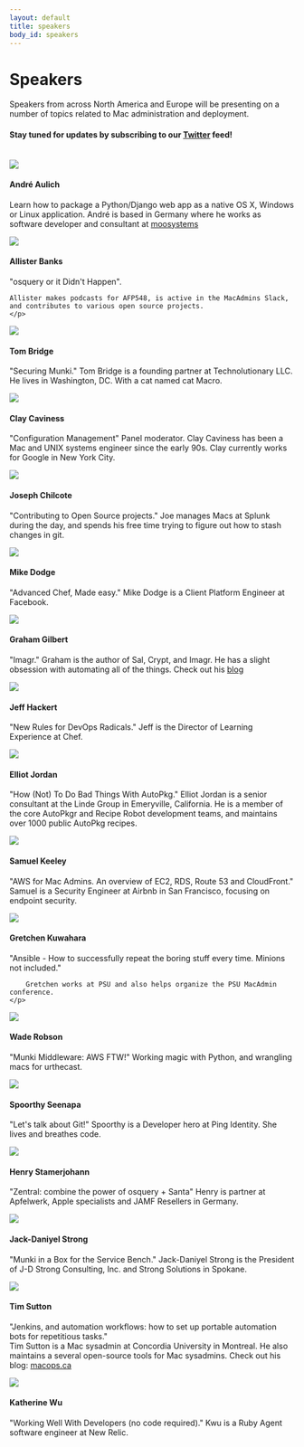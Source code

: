 ```yaml
---
layout: default
title: speakers
body_id: speakers
---
```


# Speakers

<p class="lead">
Speakers from across North America and Europe will be presenting on a number of topics related to Mac administration and deployment.
</p>

#### Stay tuned for updates by subscribing to our [Twitter](https://twitter.com/intent/follow?&screen_name=MacDevOpsYVR) feed!
<br>

<div class="col-xs-12 pull-left thumbnail">
  <img class="headshot-img" src="/assets/andre_aulich.png">
  <div class="responsive">
    <h4>André Aulich</h4>
    <p class="lead">
    
Learn how to package a Python/Django web app as a native OS X, Windows or Linux application. André is based in Germany where he works as software developer and consultant at <a href="https://moosystems.com">moosystems</a>  
	</p>
  </div>
</div>

<div class="col-xs-12 pull-left thumbnail">
  <img class="headshot-img" src="/assets/allister.jpg">
  <div class="responsive">
    <h4>Allister Banks</h4>
    <p class="lead">
     "osquery or it Didn't Happen". </br>

	Allister makes podcasts for AFP548, is active in the MacAdmins Slack, and contributes to various open source projects. 
    </p>
  </div>
</div>

<div class="col-xs-12 pull-left thumbnail">
  <img class="headshot-img" src="/assets/tom_bridge.jpg">
  <div class="responsive">
    <h4>Tom Bridge</h4>
    <p class="lead">
    "Securing Munki." Tom Bridge is a founding partner at Technolutionary LLC. He lives in Washington, DC. With a cat named cat Macro.
     </p>
  </div>
</div>

<div class="col-xs-12 pull-left thumbnail">
  <img class="headshot-img" src="/assets/clay200.jpg">
  <div class="responsive">
    <h4>Clay Caviness</h4>
    <p class="lead">
    "Configuration Management" Panel moderator. Clay Caviness has been a Mac and UNIX systems engineer since the early 90s. Clay currently works for Google in New York City.
     </p>
  </div>
</div>

<div class="col-xs-12 pull-left thumbnail">
  <img class="headshot-img" src="/assets/chilcote.jpg">
  <div class="responsive">
    <h4>Joseph Chilcote</h4>
    <p class="lead">
      "Contributing to Open Source projects." Joe manages Macs at Splunk during the day, and spends his free time trying to figure out how to stash changes in git.
    </p>
  </div>
</div>

<div class="col-xs-12 pull-left thumbnail">
  <img class="headshot-img" src="/assets/mike_dodge_218x208.jpg">
  <div class="responsive">
    <h4>Mike Dodge</h4>
    <p class="lead">
      "Advanced Chef, Made easy." Mike Dodge is a Client Platform Engineer at Facebook.
    </p>
  </div>

<div class="col-xs-12 pull-left thumbnail">
  <img class="headshot-img" src="/assets/GrahamGilbert.jpg">
  <div class="responsive">
    <h4>Graham Gilbert</h4>
    <p class="lead">
      "Imagr." Graham is the author of Sal, Crypt, and Imagr. He has a slight obsession with automating all of the things. Check out his <a href="http://grahamgilbert.com">blog</a>
    </p>
  </div>
</div>

<div class="col-xs-12 pull-left thumbnail">
  <img class="headshot-img" src="/assets/hackert.jpg">
  <div class="responsive">
    <h4>Jeff Hackert</h4>
    <p class="lead">
      "New Rules for DevOps Radicals."
      Jeff is the Director of Learning Experience at Chef.
    </p>
  </div>
</div>

<div class="col-xs-12 pull-left thumbnail">
  <img class="headshot-img" src="/assets/Elliot_Jordan.jpg">
  <div class="responsive">
    <h4>Elliot Jordan</h4>
    <p class="lead">
      "How (Not) To Do Bad Things With AutoPkg." Elliot Jordan is a senior consultant at the Linde Group in Emeryville, California. He is a member of the core AutoPkgr and Recipe Robot development teams, and maintains over 1000 public AutoPkg recipes. 
       </p>
  </div>
</div>

<div class="col-xs-12 pull-left thumbnail">
  <img class="headshot-img" src="/assets/keeley.jpg">
  <div class="responsive">
    <h4>Samuel Keeley</h4>
    <p class="lead">
      "AWS for Mac Admins. An overview of EC2, RDS, Route 53 and CloudFront." Samuel is a Security Engineer at Airbnb in San Francisco, focusing on endpoint security.
    </p>
  </div>
</div>

<div class="col-xs-12 pull-left thumbnail">
  <img class="headshot-img" src="/assets/Gretchen.png">
  <div class="responsive">
    <h4>Gretchen Kuwahara</h4>
    <p class="lead">
		"Ansible - How to successfully repeat the boring stuff every time.  Minions not included."</br>    
		
		Gretchen works at PSU and also helps organize the PSU MacAdmin conference.
	</p>
  </div>
</div>

<div class="col-xs-12 pull-left thumbnail">
  <img class="headshot-img" src="/assets/robson.jpg">
  <div class="responsive">
    <h4>Wade Robson</h4>
    <p class="lead">
      "Munki Middleware: AWS FTW!" Working magic with Python, and wrangling macs for urthecast.
    </p>
  </div>
</div>

<div class="col-xs-12 pull-left thumbnail">
  <img class="headshot-img" src="/assets/Spoorthy_seenapa.jpg">
  <div class="responsive">
    <h4>Spoorthy Seenapa</h4>
    <p class="lead">
    "Let's talk about Git!" Spoorthy is a Developer hero at Ping Identity. She lives and breathes code.
     </p>
  </div>
</div>

<div class="col-xs-12 pull-left thumbnail">
  <img class="headshot-img" src="/assets/Henry_Stamerjohann.jpg">
  <div class="responsive">
    <h4>Henry Stamerjohann</h4>
    <p class="lead">
    "Zentral: combine the power of osquery + Santa" Henry is partner at Apfelwerk, Apple specialists and JAMF Resellers in Germany. 
     </p>
  </div>
</div>

<div class="col-xs-12 pull-left thumbnail">
  <img class="headshot-img" src="/assets/JackStrong_BW.jpg">
  <div class="responsive">
    <h4>Jack-Daniyel Strong</h4>
    <p class="lead">
    "Munki in a Box for the Service Bench." Jack-Daniyel Strong is the President of J-D Strong Consulting, Inc. and Strong Solutions in Spokane.
     </p>
  </div>
</div>

<div class="col-xs-12 pull-left thumbnail">
  <img class="headshot-img" src="/assets/tim_sutton_200.jpeg">
  <div class="responsive">
    <h4>Tim Sutton</h4>
    <p class="lead">
    "Jenkins, and automation workflows: how to set up portable automation bots for repetitious tasks."</br>
      Tim Sutton is a Mac sysadmin at Concordia University in Montreal. He also maintains a several open-source tools for Mac sysadmins. Check out his blog: <a href="http://macops.ca">macops.ca</a>
    </p>
  </div>
</div>

<div class="col-xs-12 pull-left thumbnail">
  <img class="headshot-img" src="/assets/kwu240.jpg">
  <div class="responsive">
    <h4>Katherine Wu</h4>
    <p class="lead">
    "Working Well With Developers (no code required)."
      Kwu is a Ruby Agent software engineer at New Relic.
    </p>
  </div>
</div>

<!--

<div class="col-xs-12 pull-left thumbnail">
  <img class="headshot-img" src="/assets/MichaelLynn200.png">
  <div class="responsive">
    <h4>Michael Lynn</h4>
    <p class="lead">
      Michael Lynn is a system administrator for a moderately sized government department in Washington state. He is obsessed with python and OS X.
    </p>
  </div>
  
</div>
<div class="col-xs-12 pull-left thumbnail">
  <img class="headshot-img" src="/assets/nick_mcspadden_233.jpg">
  <div class="responsive">
    <h4>Nick McSpadden</h4>
    <p class="lead">
      Nick McSpadden is the Client Systems Manager at Schools of the Sacred Heart, San Francisco. He is in charge of the deployment of all client workstations and devices, including the faculty laptops and the school's 1:1 iPad program. Blog: https://osxdominion.wordpress.com
    </p>
  </div>
</div>

<div class="col-xs-12 pull-left thumbnail">
  <img class="headshot-img" src="/assets/neagle.jpg">
  <div class="responsive">
    <h4>Greg Neagle</h4>
    <p class="lead">
      Greg Neagle is a Sr. Systems Engineer at a large animation studio. Creator of Munki, which is currently in use at organizations all over the world, managing software for tens of thousands of Macs: https://github.com/munki/munki
    </p>
  </div>
</div>


<div class="col-xs-12 pull-left thumbnail">
  <img class="headshot-img" src="/assets/shott.jpg">
  <div class="responsive">
    <h4>Riley Shott</h4>
    <p class="lead">
      Riley Shott, recovering Puppet master, is now working his magic with Chef recipes.
    </p>
  </div>
</div>


<div class="col-xs-12 pull-left thumbnail">
  <img class="headshot-img" src="/assets/dgj_200x200.jpg">
  <div class="responsive">
    <h4>Brian Warsing</h4>
    <p class="lead">
      Brian Warsing is technical lead for the managed Mac project at SFU. Managedmac is a Puppet module designed to make OS X configuration simple. See: http://dayglojesus.github.io/managedmac/
    </p>
  </div>
</div>
-->
